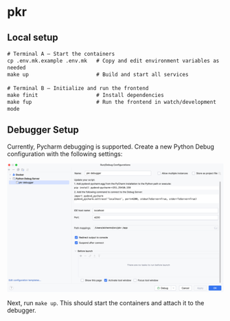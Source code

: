 # pkr

## Local setup

```console
# Terminal A — Start the containers
cp .env.mk.example .env.mk   # Copy and edit environment variables as needed
make up                      # Build and start all services

# Terminal B — Initialize and run the frontend
make finit                   # Install dependencies
make fup                     # Run the frontend in watch/development mode
```

## Debugger Setup

Currently, Pycharm debugging is supported. Create a new Python Debug configuration with the following settings:

![img.png](./.github/img.png)

Next, run `make up`. This should start the containers and attach it to the debugger.
